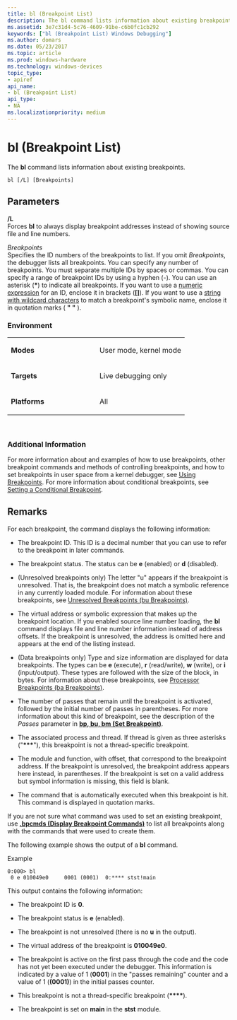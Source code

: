 ```yaml
---
title: bl (Breakpoint List)
description: The bl command lists information about existing breakpoints.
ms.assetid: 3e7c31d4-5c76-4609-91be-c6b0fc1cb292
keywords: ["bl (Breakpoint List) Windows Debugging"]
ms.author: domars
ms.date: 05/23/2017
ms.topic: article
ms.prod: windows-hardware
ms.technology: windows-devices
topic_type:
- apiref
api_name:
- bl (Breakpoint List)
api_type:
- NA
ms.localizationpriority: medium
---
```


# bl (Breakpoint List)


The **bl** command lists information about existing breakpoints.

```
bl [/L] [Breakpoints]
```

## <span id="ddk_cmd_breakpoint_list_dbg"></span><span id="DDK_CMD_BREAKPOINT_LIST_DBG"></span>Parameters


<span id="________L______"></span><span id="________l______"></span> **/L**   
Forces **bl** to always display breakpoint addresses instead of showing source file and line numbers.

<span id="_______Breakpoints______"></span><span id="_______breakpoints______"></span><span id="_______BREAKPOINTS______"></span> *Breakpoints*   
Specifies the ID numbers of the breakpoints to list. If you omit *Breakpoints*, the debugger lists all breakpoints. You can specify any number of breakpoints. You must separate multiple IDs by spaces or commas. You can specify a range of breakpoint IDs by using a hyphen (-). You can use an asterisk (**\***) to indicate all breakpoints. If you want to use a [numeric expression](numerical-expression-syntax.md) for an ID, enclose it in brackets (**\[\]**). If you want to use a [string with wildcard characters](string-wildcard-syntax.md) to match a breakpoint's symbolic name, enclose it in quotation marks ( **" "** ).

### <span id="Environment"></span><span id="environment"></span><span id="ENVIRONMENT"></span>Environment

<table>
<colgroup>
<col width="50%" />
<col width="50%" />
</colgroup>
<tbody>
<tr class="odd">
<td align="left"><p><strong>Modes</strong></p></td>
<td align="left"><p>User mode, kernel mode</p></td>
</tr>
<tr class="even">
<td align="left"><p><strong>Targets</strong></p></td>
<td align="left"><p>Live debugging only</p></td>
</tr>
<tr class="odd">
<td align="left"><p><strong>Platforms</strong></p></td>
<td align="left"><p>All</p></td>
</tr>
</tbody>
</table>

 

### <span id="Additional_Information"></span><span id="additional_information"></span><span id="ADDITIONAL_INFORMATION"></span>Additional Information

For more information about and examples of how to use breakpoints, other breakpoint commands and methods of controlling breakpoints, and how to set breakpoints in user space from a kernel debugger, see [Using Breakpoints](using-breakpoints.md). For more information about conditional breakpoints, see [Setting a Conditional Breakpoint](setting-a-conditional-breakpoint.md).

Remarks
-------

For each breakpoint, the command displays the following information:

-   The breakpoint ID. This ID is a decimal number that you can use to refer to the breakpoint in later commands.

-   The breakpoint status. The status can be **e** (enabled) or **d** (disabled).

-   (Unresolved breakpoints only) The letter "u" appears if the breakpoint is unresolved. That is, the breakpoint does not match a symbolic reference in any currently loaded module. For information about these breakpoints, see [Unresolved Breakpoints (bu Breakpoints)](unresolved-breakpoints---bu-breakpoints-.md).

-   The virtual address or symbolic expression that makes up the breakpoint location. If you enabled source line number loading, the **bl** command displays file and line number information instead of address offsets. If the breakpoint is unresolved, the address is omitted here and appears at the end of the listing instead.

-   (Data breakpoints only) Type and size information are displayed for data breakpoints. The types can be **e** (execute), **r** (read/write), **w** (write), or **i** (input/output). These types are followed with the size of the block, in bytes. For information about these breakpoints, see [Processor Breakpoints (ba Breakpoints)](processor-breakpoints---ba-breakpoints-.md).

-   The number of passes that remain until the breakpoint is activated, followed by the initial number of passes in parentheses. For more information about this kind of breakpoint, see the description of the *Passes* parameter in [**bp, bu, bm (Set Breakpoint)**](bp--bu--bm--set-breakpoint-.md).

-   The associated process and thread. If thread is given as three asterisks ("**\*\*\***"), this breakpoint is not a thread-specific breakpoint.

-   The module and function, with offset, that correspond to the breakpoint address. If the breakpoint is unresolved, the breakpoint address appears here instead, in parentheses. If the breakpoint is set on a valid address but symbol information is missing, this field is blank.

-   The command that is automatically executed when this breakpoint is hit. This command is displayed in quotation marks.

If you are not sure what command was used to set an existing breakpoint, use [**.bpcmds (Display Breakpoint Commands)**](-bpcmds--display-breakpoint-commands-.md) to list all breakpoints along with the commands that were used to create them.

The following example shows the output of a **bl** command.

Example

```
0:000> bl
 0 e 010049e0     0001 (0001)  0:**** stst!main
```

This output contains the following information:

-   The breakpoint ID is **0**.

-   The breakpoint status is **e** (enabled).

-   The breakpoint is not unresolved (there is no **u** in the output).

-   The virtual address of the breakpoint is **010049e0**.

-   The breakpoint is active on the first pass through the code and the code has not yet been executed under the debugger. This information is indicated by a value of 1 (**0001**) in the "passes remaining" counter and a value of 1 (**(0001)**) in the initial passes counter.

-   This breakpoint is not a thread-specific breakpoint (**\*\*\*\***).

-   The breakpoint is set on **main** in the **stst** module.

 

 





